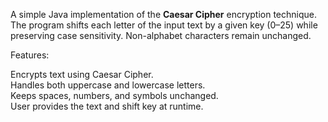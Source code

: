 A simple Java implementation of the **Caesar Cipher** encryption technique.  
The program shifts each letter of the input text by a given key (0–25) while preserving case sensitivity. Non-alphabet characters remain unchanged.

Features:

Encrypts text using Caesar Cipher.  
Handles both uppercase and lowercase letters.  
Keeps spaces, numbers, and symbols unchanged.  
User provides the text and shift key at runtime.  

